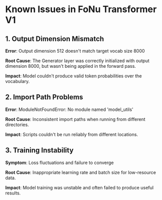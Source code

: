 # Known Issues in FoNu Transformer V1

## 1. Output Dimension Mismatch

**Error**: Output dimension 512 doesn't match target vocab size 8000

**Root Cause**: The Generator layer was correctly initialized with output dimension 8000, but wasn't being applied in the forward pass.

**Impact**: Model couldn't produce valid token probabilities over the vocabulary.

## 2. Import Path Problems

**Error**: ModuleNotFoundError: No module named 'model_utils'

**Root Cause**: Inconsistent import paths when running from different directories.

**Impact**: Scripts couldn't be run reliably from different locations.

## 3. Training Instability

**Symptom**: Loss fluctuations and failure to converge

**Root Cause**: Inappropriate learning rate and batch size for low-resource data.

**Impact**: Model training was unstable and often failed to produce useful results.
